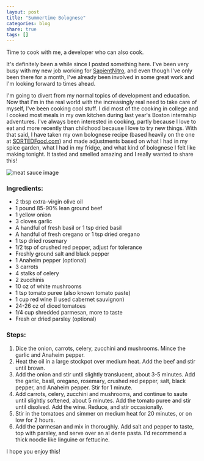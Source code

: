 ```yaml
---
layout: post
title: "Summertime Bolognese"
categories: blog
share: true
tags: []
---
```


Time to cook with me, a developer who can also cook.
<!--more-->

It's definitely been a while since I posted something here. I've been very busy with my new job working for [SapientNitro](http://www.sapientnitro.com/en-us.html#home), and even though I've only been there for a month, I've already been involved in some great work and I'm looking forward to times ahead.

I'm going to divert from my normal topics of development and education. Now that I'm in the real world with the increasingly real need to take care of myself, I've been cooking cool stuff. I did most of the cooking in college and I cooked most meals in my own kitchen during last year's Boston internship adventures. I've always been interested in cooking, partly because I love to eat and more recently than childhood because I love to try new things. With that said, I have taken my own bolognese recipe (based heavily on the one at [SORTEDFood.com](https://sortedfood.com/recipe/1067)) and made adjustments based on what I had in my spice garden, what I had in my fridge, and what kind of bolognese I felt like making tonight. It tasted and smelled amazing and I really wanted to share this!

![meat sauce image](https://cloud.githubusercontent.com/assets/10502938/17831213/add23a00-66b0-11e6-8605-960d3f47b5e6.jpg)

### Ingredients:

* 2 tbsp extra-virgin olive oil
* 1 pound 85-90% lean ground beef
* 1 yellow onion
* 3 cloves garlic
* A handful of fresh basil or 1 tsp dried basil
* A handful of fresh oregano or 1 tsp dried oregano
* 1 tsp dried rosemary
* 1/2 tsp of crushed red pepper, adjust for tolerance
* Freshly ground salt and black pepper
* 1 Anaheim pepper (optional)
* 3 carrots
* 4 stalks of celery
* 2 zucchinis
* 10 oz of white mushrooms
* 1 tsp tomato puree (also known tomato paste)
* 1 cup red wine (I used cabernet sauvignon)
* 24-26 oz of diced tomatoes
* 1/4 cup shredded parmesan, more to taste
* Fresh or dried parsley (optional)

### Steps:

1. Dice the onion, carrots, celery, zucchini and mushrooms. Mince the garlic and Anaheim pepper.
2. Heat the oil in a large stockpot over medium heat. Add the beef and stir until brown.
3. Add the onion and stir until slightly translucent, about 3-5 minutes. Add the garlic, basil, oregano, rosemary, crushed red pepper, salt, black pepper, and Anaheim pepper. Stir for 1 minute.
4. Add carrots, celery, zucchini and mushrooms, and continue to saute until slightly softened, about 5 minutes. Add the tomato puree and stir until disolved. Add the wine. Reduce, and stir occasionally.
5. Stir in the tomatoes and simmer on medium heat for 20 minutes, or on low for 2 hours.
6. Add the parmesan and mix in thoroughly. Add salt and pepper to taste, top with parsley, and serve over an al dente pasta. I'd recommend a thick noodle like linguine or fettucine.

I hope you enjoy this!
